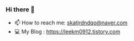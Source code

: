 ### Hi there 👋
- 📫 How to reach me: skatjrdndqo@naver.com
- 💻 My Blog : https://leekm0912.tistory.com

<!--
**Leekm0912/Leekm0912** is a ✨ _special_ ✨ repository because its `README.md` (this file) appears on your GitHub profile.

Here are some ideas to get you started:

- 🔭 I’m currently working on ...
- 🌱 I’m currently learning ...
- 👯 I’m looking to collaborate on ...
- 🤔 I’m looking for help with ...
- 💬 Ask me about ...
- 📫 How to reach me: ...
- 😄 Pronouns: ...
- ⚡ Fun fact: ...
-->

<!-- ![Anurag's GitHub stats](https://github-readme-stats.vercel.app/api?username=Leekm0912&show_icons=true&theme=radical) -->
